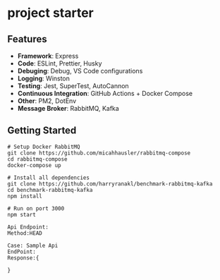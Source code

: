 # project starter

## Features
- **Framework**: Express
- **Code**: ESLint, Prettier, Husky
- **Debuging**: Debug, VS Code configurations
- **Logging**: Winston
- **Testing**: Jest, SuperTest, AutoCannon
- **Continuous Integration**: GitHub Actions + Docker Compose
- **Other**: PM2, DotEnv
- **Message Broker**: RabbitMQ, Kafka

## Getting Started
```shell
# Setup Docker RabbitMQ
git clone https://github.com/micahhausler/rabbitmq-compose
cd rabbitmq-compose
docker-compose up

# Install all dependencies
git clone https://github.com/harryranakl/benchmark-rabbitmq-kafka
cd benchmark-rabbitmq-kafka
npm install

# Run on port 3000
npm start

Api Endpoint:
Method:HEAD

Case: Sample Api 
EndPoint:
Response:{
	
}

```